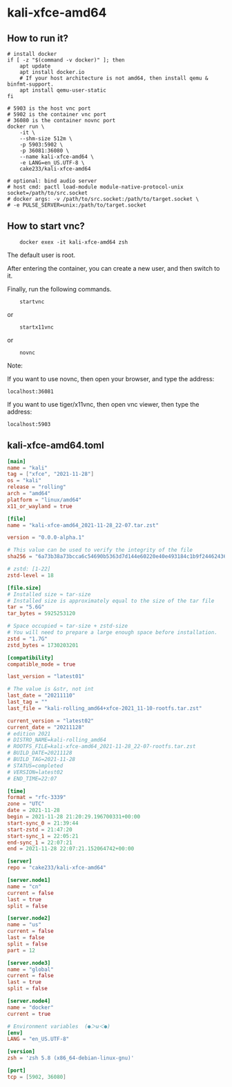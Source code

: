 # kali-xfce-amd64

## How to run it?

```shell
# install docker
if [ -z "$(command -v docker)" ]; then
    apt update
    apt install docker.io
    # If your host architecture is not amd64, then install qemu & binfmt-support.
    apt install qemu-user-static
fi

# 5903 is the host vnc port
# 5902 is the container vnc port
# 36080 is the container novnc port
docker run \
    -it \
    --shm-size 512m \
    -p 5903:5902 \
    -p 36081:36080 \
    --name kali-xfce-amd64 \
    -e LANG=en_US.UTF-8 \
    cake233/kali-xfce-amd64

# optional: bind audio server
# host cmd: pactl load-module module-native-protocol-unix socket=/path/to/src.socket
# docker args: -v /path/to/src.socket:/path/to/target.socket \
# -e PULSE_SERVER=unix:/path/to/target.socket

```

## How to start vnc?

```shell
    docker exex -it kali-xfce-amd64 zsh
```

The default user is root.

After entering the container, you can create a new user, and then switch to it.

Finally, run the following commands.

```shell
    startvnc
```

or

```shell
    startx11vnc
```

or

```shell
    novnc
```

Note:

If you want to use novnc, then open your browser, and type the address:

```
localhost:36081
```

If you want to use tiger/x11vnc, then open vnc viewer, then type the address:

```
localhost:5903
```

## kali-xfce-amd64.toml

```toml
[main]
name = "kali"
tag = ["xfce", "2021-11-28"]
os = "kali"
release = "rolling"
arch = "amd64"
platform = "linux/amd64"
x11_or_wayland = true

[file]
name = "kali-xfce-amd64_2021-11-28_22-07.tar.zst"

version = "0.0.0-alpha.1"

# This value can be used to verify the integrity of the file
sha256 = "6a73b38a73bcca6c54690b5363d7d144e60220e40e493184c1b9f24462436f30"

# zstd: [1-22]
zstd-level = 18

[file.size]
# Installed size ≈ tar-size
# Installed size is approximately equal to the size of the tar file
tar = "5.6G"
tar_bytes = 5925253120

# Space occupied ≈ tar-size + zstd-size
# You will need to prepare a large enough space before installation.
zstd = "1.7G"
zstd_bytes = 1730203201

[compatibility]
compatible_mode = true

last_version = "latest01"

# The value is &str, not int
last_date = "20211110"
last_tag = ""
last_file = "kali-rolling_amd64+xfce-2021_11-10-rootfs.tar.zst"

current_version = "latest02"
current_date = "20211128"
# edition 2021
# DISTRO_NAME=kali-rolling_amd64
# ROOTFS_FILE=kali-xfce-amd64_2021-11-28_22-07-rootfs.tar.zst
# BUILD_DATE=20211128
# BUILD_TAG=2021-11-28
# STATUS=completed
# VERSION=latest02
# END_TIME=22:07

[time]
format = "rfc-3339"
zone = "UTC"
date = 2021-11-28
begin = 2021-11-28 21:20:29.196700331+00:00
start-sync_0 = 21:39:44
start-zstd = 21:47:20
start-sync_1 = 22:05:21
end-sync_1 = 22:07:21
end = 2021-11-28 22:07:21.152064742+00:00

[server]
repo = "cake233/kali-xfce-amd64"

[server.node1]
name = "cn"
current = false
last = true
split = false

[server.node2]
name = "us"
current = false
last = false
split = false
part = 12

[server.node3]
name = "global"
current = false
last = true
split = false

[server.node4]
name = "docker"
current = true

# Environment variables  (●＞ω＜●)
[env]
LANG = "en_US.UTF-8"

[version]
zsh = 'zsh 5.8 (x86_64-debian-linux-gnu)'

[port]
tcp = [5902, 36080]
```
